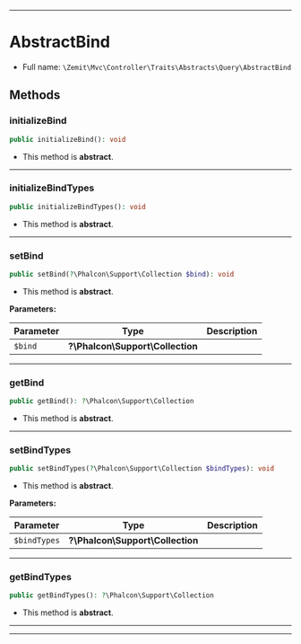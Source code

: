 ***

# AbstractBind





* Full name: `\Zemit\Mvc\Controller\Traits\Abstracts\Query\AbstractBind`




## Methods


### initializeBind



```php
public initializeBind(): void
```




* This method is **abstract**.







***

### initializeBindTypes



```php
public initializeBindTypes(): void
```




* This method is **abstract**.







***

### setBind



```php
public setBind(?\Phalcon\Support\Collection $bind): void
```




* This method is **abstract**.



**Parameters:**

| Parameter | Type | Description |
|-----------|------|-------------|
| `$bind` | **?\Phalcon\Support\Collection** |  |





***

### getBind



```php
public getBind(): ?\Phalcon\Support\Collection
```




* This method is **abstract**.







***

### setBindTypes



```php
public setBindTypes(?\Phalcon\Support\Collection $bindTypes): void
```




* This method is **abstract**.



**Parameters:**

| Parameter | Type | Description |
|-----------|------|-------------|
| `$bindTypes` | **?\Phalcon\Support\Collection** |  |





***

### getBindTypes



```php
public getBindTypes(): ?\Phalcon\Support\Collection
```




* This method is **abstract**.







***

***

